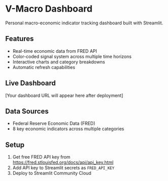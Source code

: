 # V-Macro Dashboard

Personal macro-economic indicator tracking dashboard built with Streamlit.

## Features
- Real-time economic data from FRED API
- Color-coded signal system across multiple time horizons
- Interactive charts and category breakdowns
- Automatic refresh capabilities

## Live Dashboard
[Your dashboard URL will appear here after deployment]

## Data Sources
- Federal Reserve Economic Data (FRED)
- 8 key economic indicators across multiple categories

## Setup
1. Get free FRED API key from https://fred.stlouisfed.org/docs/api/api_key.html
2. Add API key to Streamlit secrets as `FRED_API_KEY`
3. Deploy to Streamlit Community Cloud
